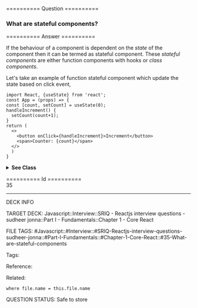 ========== Question ==========  

### What are stateful components?  

========== Answer ==========  

If the behaviour of a component is dependent on the _state_ of the component then it can be termed as stateful component. These _stateful components_ are either function components with hooks or _class components_.

Let's take an example of function stateful component which update the state based on click event,

<!-- codeblock-start -->
<pre><code class="hljs language-javascript"><span class="hljs-keyword">import</span> <span class="hljs-title class_">React</span>, {useState} <span class="hljs-keyword">from</span> <span class="hljs-string">'react'</span>;
<span class="hljs-keyword">const</span> <span class="hljs-title function_">App</span> = (<span class="hljs-params">props</span>) => {
<span class="hljs-keyword">const</span> [count, setCount] = <span class="hljs-title function_">useState</span>(<span class="hljs-number">0</span>);
<span class="hljs-title function_">handleIncrement</span>(<span class="hljs-params"></span>) {
  <span class="hljs-title function_">setCount</span>(count+<span class="hljs-number">1</span>);
}
<span class="hljs-keyword">return</span> (
  <span class="xml"><span class="hljs-tag">&#x3C;></span>
    <span class="hljs-tag">&#x3C;<span class="hljs-name">button</span> <span class="hljs-attr">onClick</span>=<span class="hljs-string">{handleIncrement}</span>></span>Increment<span class="hljs-tag">&#x3C;/<span class="hljs-name">button</span>></span>
    <span class="hljs-tag">&#x3C;<span class="hljs-name">span</span>></span>Counter: {count}<span class="hljs-tag">&#x3C;/<span class="hljs-name">span</span>></span>
  <span class="hljs-tag">&#x3C;/></span></span>
  )
}
</code></pre>
<!-- codeblock-end -->

<details><summary><b>See Class</b></summary>

<p>

The equivalent class stateful component with a state that gets initialized in the `constructor`.

<!-- codeblock-start -->
<pre><code class="hljs language-jsx"><span class="hljs-keyword">class</span> <span class="hljs-title class_">App</span> <span class="hljs-keyword">extends</span> <span class="hljs-title class_ inherited__">Component</span> {
    <span class="hljs-title function_">constructor</span>(<span class="hljs-params">props</span>) {
        <span class="hljs-variable language_">super</span>(props);
        <span class="hljs-variable language_">this</span>.<span class="hljs-property">state</span> = { <span class="hljs-attr">count</span>: <span class="hljs-number">0</span> };
    }
    <span class="hljs-title function_">handleIncrement</span>(<span class="hljs-params"></span>) {
        <span class="hljs-title function_">setState</span>({ <span class="hljs-attr">count</span>: <span class="hljs-variable language_">this</span>.<span class="hljs-property">state</span>.<span class="hljs-property">count</span> + <span class="hljs-number">1</span> });
    }
    <span class="hljs-title function_">render</span>(<span class="hljs-params"></span>) {
        <span class="xml"><span class="hljs-tag">&#x3C;></span>
            <span class="hljs-tag">&#x3C;<span class="hljs-name">button</span> <span class="hljs-attr">onClick</span>=<span class="hljs-string">{()</span> =></span> this.handleIncrement}>Increment<span class="hljs-tag">&#x3C;/<span class="hljs-name">button</span>></span>
            <span class="hljs-tag">&#x3C;<span class="hljs-name">span</span>></span>Count: {count}<span class="hljs-tag">&#x3C;/<span class="hljs-name">span</span>></span>
        <span class="hljs-tag">&#x3C;/></span></span>;
    }
}
</code></pre>
<!-- codeblock-end -->

</p>

</details>

========== Id ==========  
35

---

DECK INFO

TARGET DECK: Javascript::Interview::SRIQ - Reactjs interview questions - sudheer jonna::Part I - Fundamentals::Chapter 1 - Core React

FILE TAGS: #Javascript::#Interview::#SRIQ-Reactjs-interview-questions-sudheer-jonna::#Part-I-Fundamentals::#Chapter-1-Core-React::#35-What-are-stateful-components

Tags:

Reference:

Related:

```dataview
where file.name = this.file.name
```
QUESTION STATUS: Safe to store
